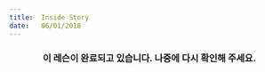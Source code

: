 ```yaml
---
title:  Inside Story
date:   06/01/2018
---
```


### <center>이 레슨이 완료되고 있습니다. 나중에 다시 확인해 주세요.</center>